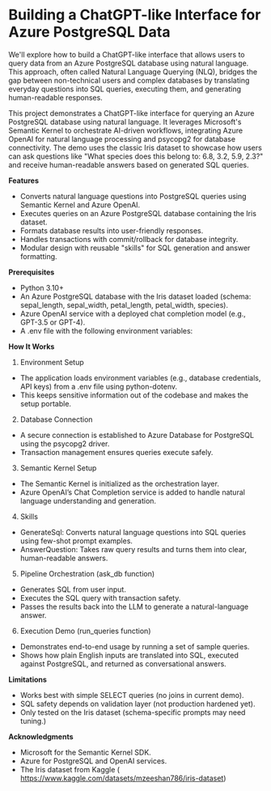   # Building a ChatGPT-like Interface for Azure PostgreSQL Data

We'll explore how to build a ChatGPT-like interface that allows users to query data from an Azure PostgreSQL database using natural language. This approach, often called Natural Language Querying (NLQ), bridges the gap between non-technical users and complex databases by translating everyday questions into SQL queries, executing them, and generating human-readable responses.

This project demonstrates a ChatGPT-like interface for querying an Azure PostgreSQL database using natural language. It leverages Microsoft's Semantic Kernel to orchestrate AI-driven workflows, integrating Azure OpenAI for natural language processing and psycopg2 for database connectivity. The demo uses the classic Iris dataset to showcase how users can ask questions like "What species does this belong to: 6.8, 3.2, 5.9, 2.3?" and receive human-readable answers based on generated SQL queries.


**Features**
  - Converts natural language questions into PostgreSQL queries using Semantic Kernel and Azure OpenAI.
  - Executes queries on an Azure PostgreSQL database containing the Iris dataset.
  - Formats database results into user-friendly responses.
  - Handles transactions with commit/rollback for database integrity.
  - Modular design with reusable "skills" for SQL generation and answer formatting.

**Prerequisites**
  -  Python 3.10+
  -  An Azure PostgreSQL database with the Iris dataset loaded (schema: sepal_length, sepal_width, petal_length, petal_width, species).
  -  Azure OpenAI service with a deployed chat completion model (e.g., GPT-3.5 or GPT-4).
  -  A .env file with the following environment variables:

**How It Works**
1.  Environment Setup
  -  The application loads environment variables (e.g., database credentials, API keys) from a .env file using python-dotenv.
  -  This keeps sensitive information out of the codebase and makes the setup portable.
2.  Database Connection
  -  A secure connection is established to Azure Database for PostgreSQL using the psycopg2 driver.
  -  Transaction management ensures queries execute safely.
3.  Semantic Kernel Setup
  -  The Semantic Kernel is initialized as the orchestration layer.
  -  Azure OpenAI’s Chat Completion service is added to handle natural language understanding and generation.
4.  Skills 
  -  GenerateSql: Converts natural language questions into SQL queries using few-shot prompt examples.
  -  AnswerQuestion: Takes raw query results and turns them into clear, human-readable answers.
5.  Pipeline Orchestration (ask_db function)
  -  Generates SQL from user input.
  -  Executes the SQL query with transaction safety.
  -  Passes the results back into the LLM to generate a natural-language answer.
6.  Execution Demo (run_queries function)
  -  Demonstrates end-to-end usage by running a set of sample queries.
  -  Shows how plain English inputs are translated into SQL, executed against PostgreSQL, and returned as conversational answers.

  **Limitations**
  -  Works best with simple SELECT queries (no joins in current demo).
  -  SQL safety depends on validation layer (not production hardened yet).
  -  Only tested on the Iris dataset  (schema-specific prompts may need tuning.)

**Acknowledgments**
  -  Microsoft for the Semantic Kernel SDK.
  -  Azure for PostgreSQL and OpenAI services.
  -  The Iris dataset from Kaggle ( https://www.kaggle.com/datasets/mzeeshan786/iris-dataset)

